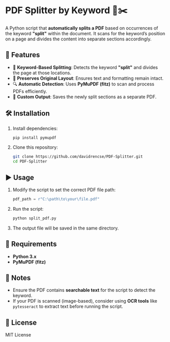 # PDF Splitter by Keyword 📄✂️

A Python script that **automatically splits a PDF** based on occurrences of the keyword **"split"** within the document. It scans for the keyword’s position on a page and divides the content into separate sections accordingly.

## 🚀 Features
- 📌 **Keyword-Based Splitting**: Detects the keyword **"split"** and divides the page at those locations.  
- 📄 **Preserves Original Layout**: Ensures text and formatting remain intact.  
- 🔍 **Automatic Detection**: Uses **PyMuPDF (fitz)** to scan and process PDFs efficiently.  
- 💾 **Custom Output**: Saves the newly split sections as a separate PDF.  

## 🛠️ Installation
1. Install dependencies:
   ```bash
   pip install pymupdf
   ```
2. Clone this repository:
   ```bash
   git clone https://github.com/davidrencse/PDF-Splitter.git
   cd PDF-Splitter
   ```

## ▶️ Usage
1. Modify the script to set the correct PDF file path:
   ```python
   pdf_path = r"C:\path\to\your\file.pdf"
   ```
2. Run the script:
   ```bash
   python split_pdf.py
   ```
3. The output file will be saved in the same directory.

## 📜 Requirements
- **Python 3.x**
- **PyMuPDF (fitz)**

## 📌 Notes
- Ensure the PDF contains **searchable text** for the script to detect the keyword.  
- If your PDF is scanned (image-based), consider using **OCR tools** like `pytesseract` to extract text before running the script.

## 📜 License
MIT License  
